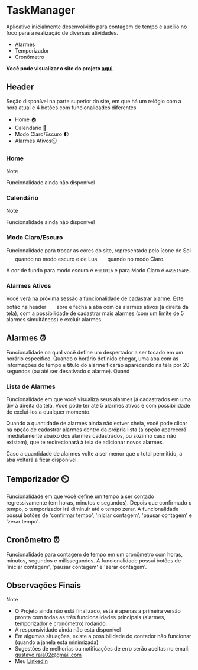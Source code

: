 # TaskManager

Aplicativo inicialmente desenvolvido para contagem de tempo e auxílio no foco para a realização de diversas atividades.

- Alarmes
- Temporizador
- Cronômetro

**Você pode visualizar o site do projeto [aqui](https://gustavoraia.github.io/TaskManager/)**

## Header

Seção disponível na parte superior do site, em que há um relógio com a hora atual e 4 botões com funcionalidades diferentes

- Home :house:
- Calendário :date:
- Modo Claro/Escuro :first_quarter_moon:
- Alarmes Ativos:clock1030:

### Home

>[!NOTE]
>Funcionalidade ainda não disponível

### Calendário

>[!NOTE]
>Funcionalidade ainda não disponível

### Modo Claro/Escuro

Funcionalidade para trocar as cores do site, representado pelo ícone de Sol <img width="20px" src="https://github.com/GustavoRaia/TaskManager/blob/main/imagem/brilho-do-sol.png">
quando no modo escuro e de Lua <img width="20px" src="https://github.com/GustavoRaia/TaskManager/blob/main/imagem/forma-de-meia-lua.png"> quando no modo Claro.

A cor de fundo para modo escuro é `#0e101b` e para Modo Claro é `#49515a05`.

### Alarmes Ativos

Você verá na próxima sessão a funcionalidade de cadastrar alarme. Este botão na header <img width="20px" src="https://github.com/GustavoRaia/TaskManager/blob/main/imagem/alarme.png">
abre e fecha a aba com os alarmes ativos (à direita da tela), com a possibilidade de cadastrar mais alarmes (com um limite de 5 alarmes simultâneos) e excluir alarmes.

## Alarmes :alarm_clock:

Funcionalidade na qual você define um despertador a ser tocado em um horário específico. Quando o horário definido chegar, uma aba com as informações do tempo e título do alarme ficarão aparecendo na tela por 20 segundos 
(ou até ser desativado o alarme).
Quand

### Lista de Alarmes

Funcionalidade em que você visualiza seus alarmes já cadastrados em uma div à direita da tela. Você pode ter até 5 alarmes ativos e com possibilidade de exclui-los a qualquer momento.

Quando a quantidade de alarmes ainda não estver cheia, você pode clicar na opção de cadastrar alarmes dentro da própria lista (a opção aparecerá imediatamente abaixo dos alarmes cadastrados, ou sozinho caso não existam), 
que te redirecionará à tela de adicionar novos alarmes. 

Caso a quantidade de alarmes volte a ser menor que o total permitido, a aba voltará a ficar disponível.

## Temporizador :timer_clock:

Funcionalidade em que você define um tempo a ser contado regressivamente (em horas, minutos e segundos). Depois que confirmado o tempo, o temporizador irá diminuir até o tempo zerar.
A funcionalidade possui botões de 'confirmar tempo', 'iniciar contagem', 'pausar contagem' e 'zerar tempo'.

## Cronômetro :alarm_clock:

Funcionalidade para contagem de tempo em um cronômetro com horas, minutos, segundos e milissegundos.
A funcionalidade possui botões de 'iniciar contagem', 'pausar contagem' e 'zerar contagem'.

## Observações Finais

>[!NOTE]
>- O Projeto ainda não está finalizado, está é apenas a primeira versão pronta com todas as três funcionalidades principais (alarmes, temporizador e cronômetro) rodando.
>- A responsividade ainda não está disponível
>- Em algumas situações, existe a possibilidade do contador não funcionar (quando a janela está minimizada)
>- Sugestões de melhorias ou notificações de erro serão aceitas no email: gustavo.raia02@gmail.com
>- Meu [LinkedIn](https://www.linkedin.com/in/gustavo-raia/)
